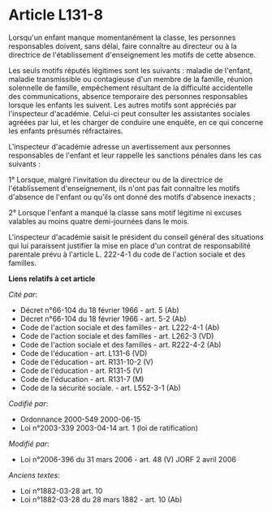 # Article L131-8

Lorsqu'un enfant manque momentanément la classe, les personnes responsables doivent, sans délai, faire connaître au directeur
ou à la directrice de l'établissement d'enseignement les motifs de cette absence.

Les seuls motifs réputés légitimes sont les suivants : maladie de l'enfant, maladie transmissible ou contagieuse d'un membre
de la famille, réunion solennelle de famille, empêchement résultant de la difficulté accidentelle des communications, absence
temporaire des personnes responsables lorsque les enfants les suivent. Les autres motifs sont appréciés par l'inspecteur
d'académie. Celui-ci peut consulter les assistantes sociales agréées par lui, et les charger de conduire une enquête, en ce
qui concerne les enfants présumés réfractaires.

L'inspecteur d'académie adresse un avertissement aux personnes responsables de l'enfant et leur rappelle les sanctions
pénales dans les cas suivants :

1° Lorsque, malgré l'invitation du directeur ou de la directrice de l'établissement d'enseignement, ils n'ont pas fait
connaître les motifs d'absence de l'enfant ou qu'ils ont donné des motifs d'absence inexacts ;

2° Lorsque l'enfant a manqué la classe sans motif légitime ni excuses valables au moins quatre demi-journées dans le mois.

L'inspecteur d'académie saisit le président du conseil général des situations qui lui paraissent justifier la mise en place
d'un contrat de responsabilité parentale prévu à l'article L. 222-4-1 du code de l'action sociale et des familles.

**Liens relatifs à cet article**

_Cité par_:

  - Décret n°66-104 du 18 février 1966 - art. 5 (Ab)
  - Décret n°66-104 du 18 février 1966 - art. 5-2 (Ab)
  - Code de l'action sociale et des familles - art. L222-4-1 (Ab)
  - Code de l'action sociale et des familles - art. L262-3 (VD)
  - Code de l'action sociale et des familles - art. R222-4-2 (Ab)
  - Code de l'éducation - art. L131-6 (VD)
  - Code de l'éducation - art. R131-10-2 (V)
  - Code de l'éducation - art. R131-5 (V)
  - Code de l'éducation - art. R131-7 (M)
  - Code de la sécurité sociale. - art. L552-3-1 (Ab)

_Codifié par_:

  - Ordonnance 2000-549 2000-06-15
  - Loi n°2003-339 2003-04-14 art. 1 (loi de ratification)

_Modifié par_:

  - Loi n°2006-396 du 31 mars 2006 - art. 48 (V) JORF 2 avril 2006

_Anciens textes_:

  - Loi n°1882-03-28 art. 10
  - Loi n°1882-03-28 du 28 mars 1882 - art. 10 (Ab)
